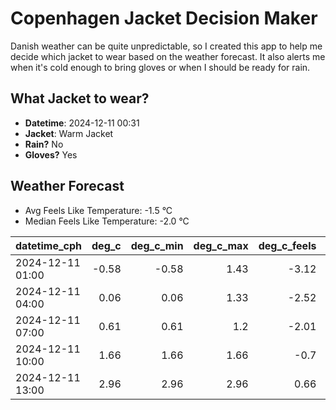 
# Copenhagen Jacket Decision Maker

Danish weather can be quite unpredictable, so I created this app to help me decide which jacket to wear based on the weather forecast. 
It also alerts me when it's cold enough to bring gloves or when I should be ready for rain.

## What Jacket to wear?

- **Datetime**: 2024-12-11 00:31
- **Jacket**: Warm Jacket
- **Rain?** No
- **Gloves?** Yes

## Weather Forecast
- Avg Feels Like Temperature: -1.5 °C
- Median Feels Like Temperature: -2.0 °C

| datetime_cph     |   deg_c |   deg_c_min |   deg_c_max |   deg_c_feels | weather   | wind   | rain   |
|:-----------------|--------:|------------:|------------:|--------------:|:----------|:-------|:-------|
| 2024-12-11 01:00 |   -0.58 |       -0.58 |        1.43 |         -3.12 | Clouds    | Low    | None   |
| 2024-12-11 04:00 |    0.06 |        0.06 |        1.33 |         -2.52 | Clouds    | Low    | None   |
| 2024-12-11 07:00 |    0.61 |        0.61 |        1.2  |         -2.01 | Clouds    | Low    | None   |
| 2024-12-11 10:00 |    1.66 |        1.66 |        1.66 |         -0.7  | Clouds    | Low    | None   |
| 2024-12-11 13:00 |    2.96 |        2.96 |        2.96 |          0.66 | Clear     | Low    | None   |
        